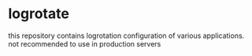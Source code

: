 # logrotate
this repository contains logrotation configuration of various applications. not recommended to use in production servers
